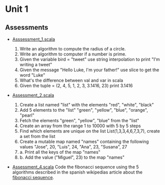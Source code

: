 # Unit 1

## Assessments
- [Asssessment_1.scala](Assessment_1.scala)
    1. Write an algorithm to compute the radius of a circle.
    2. Write an algorithm to computer if a number is prime.
    3. Given the variable bird = "tweet" use string interpolation to print "I'm writing a tweet"
    4. Given the message "Hello Luke, I'm your father!" use slice to get the word "Luke"
    5. What's the difference between val and var in scala
    6. Given the tuple = (2, 4, 5, 1, 2, 3, 3.1416, 23) print 3.1416

- [Assessment_2.scala](Assessment_2.scala)
    1. Create a list named "list" with the elements "red", "white", "black"
    2. Add 5 elements to the "list" "green", "yellow", "blue", "orange", "pearl"
    3. Fetch the elements "green", "yellow", "blue" from the "list"
    4. Create an array from the range 1 to 10000 with 5 by 5 steps
    5. Find which elements are unique on the list List(1,3,3,4,6,7,3,7), create a set from the list
    6. Create a mutable map named "names" containing the following values "Jose", 20, "Luis", 24, "Ana", 23, "Susana", 27
    6. a. Print all the keys of the map "names"
    6. b. Add the value ("Miguel", 23) to the map "names"

- [Assessment_4.scala](Assessment_4.scala)
    Code the fibonacci sequence using the 5 algorithms described in the spanish
    wikipedias article about the [fibonacci sequence](https://es.wikipedia.org/wiki/Sucesi%C3%B3n_de_Fibonacci).